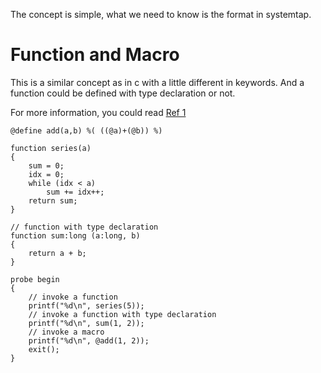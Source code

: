 The concept is simple, what we need to know is the format in systemtap.


# Function and Macro

This is a similar concept as in c with a little different in keywords. And a
function could be defined with type declaration or not.

For more information, you could read [Ref 1][1]

```
@define add(a,b) %( ((@a)+(@b)) %)

function series(a)
{
	sum = 0;
	idx = 0;
	while (idx < a)
		sum += idx++;
	return sum;
}

// function with type declaration
function sum:long (a:long, b)
{
	return a + b;
}

probe begin
{
	// invoke a function
	printf("%d\n", series(5));
	// invoke a function with type declaration
	printf("%d\n", sum(1, 2));
	// invoke a macro
	printf("%d\n", @add(1, 2));
	exit();
}
```

[1]: https://sourceware.org/systemtap/man/stap.1.html#lbAJ
